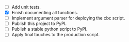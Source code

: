 - [ ] Add unit tests.
- [x] Finish documenting all functions.
- [ ] Implement argument parser for deploying the cbc script.
- [ ] Publish this project to PyPI.
- [ ] Publish a stable python script to PyPI.
- [ ] Apply final touches to the production script.

